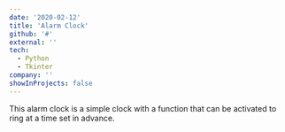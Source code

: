 ```yaml
---
date: '2020-02-12'
title: 'Alarm Clock'
github: '#'
external: ''
tech:
  - Python
  - Tkinter
company: ''
showInProjects: false
---
```


This alarm clock is a simple clock with a function that can be activated to ring at a time set in advance.
